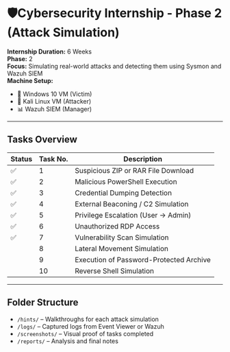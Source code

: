 # 🛡️Cybersecurity Internship - Phase 2 (Attack Simulation)

**Internship Duration:** 6 Weeks  
**Phase:** 2  
**Focus:** Simulating real-world attacks and detecting them using Sysmon and Wazuh SIEM  
**Machine Setup:**  
- 🧠 Windows 10 VM (Victim)  
- 🐉 Kali Linux VM (Attacker)  
- 📊 Wazuh SIEM (Manager)

---

## Tasks Overview

|Status| Task No. | Description |
|------|----------|-------------|
✅| 1 | Suspicious ZIP or RAR File Download |
✅| 2 | Malicious PowerShell Execution |
✅| 3 | Credential Dumping Detection |
✅| 4 | External Beaconing / C2 Simulation |
✅| 5 | Privilege Escalation (User → Admin) |
✅| 6 | Unauthorized RDP Access |
✅| 7 | Vulnerability Scan Simulation |
|| 8 | Lateral Movement Simulation |
|| 9 | Execution of Password-Protected Archive |
|| 10 | Reverse Shell Simulation |

---

## Folder Structure

- `/hints/` – Walkthroughs for each attack simulation
- `/logs/` – Captured logs from Event Viewer or Wazuh
- `/screenshots/` – Visual proof of tasks completed
- `/reports/` – Analysis and final notes
